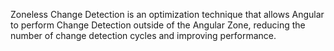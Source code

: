 Zoneless Change Detection is an optimization technique that allows Angular to perform Change Detection outside of the Angular Zone, reducing the number of change detection cycles and improving performance.

